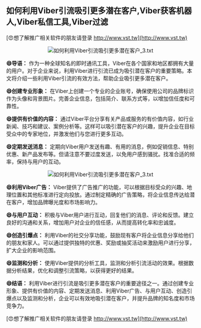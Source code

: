 ## **如何利用Viber引流吸引更多潜在客户,Viber获客机器人,Viber私信工具,Viber过滤**

[😍想了解推广相关软件的朋友请登录 http://www.vst.tw](http://www.vst.tw)

 <center><img src="https://vst.tw/MP4/tuiguang/png/0.png" alt="如何利用Viber引流吸引更多潜在客户_3.txt"></center>

**😄导语：**
作为一种全球知名的即时通讯工具，Viber在各个国家和地区都拥有大量的用户。对于企业来说，利用Viber进行引流已成为吸引潜在客户的重要策略。本文将介绍一些利用Viber引流的有效方法，帮助企业吸引更多潜在客户。

**😄创建专业形象：**
在Viber上创建一个专业的企业账号，确保使用公司的品牌标识作为头像和背景图片。完善企业信息，包括简介、联系方式等，以增加信任度和可靠性。

**😄提供有价值的内容：**
通过Viber平台分享有关产品或服务的有价值内容，如行业新闻、技巧和建议、案例分析等。这样可以吸引潜在客户的兴趣，提升企业在目标受众中的专家地位，并激发他们与您进行更多互动。

**😄定期发送消息：**
定期向Viber用户发送有趣、有用的消息，例如促销信息、特别优惠、新产品发布等。但请注意不要过度发送，以免用户感到骚扰。找准合适的频率，保持与用户的互动。

 <center><img src="https://vst.tw/MP4/tuiguang/png/3.png" alt="如何利用Viber引流吸引更多潜在客户_3.txt"></center>

**😄利用Viber广告：**
Viber提供了广告推广的功能，可以根据目标受众的兴趣、地理位置和其他标准进行定向投放。通过制定精确的广告策略，将企业信息传达给潜在客户，增加品牌曝光度和市场影响力。

**😄与用户互动：**
积极与Viber用户进行互动，回复他们的消息、评论和反馈。建立良好的沟通和关系，增加用户对企业的信任感，从而提高转化率和忠诚度。

**😄创造引爆点：**
利用Viber的社交分享功能，鼓励现有客户将企业信息分享给他们的朋友和家人。可以通过提供独特的优惠、奖励或抽奖活动来激励用户进行分享，扩大企业的影响范围。

**😄监测和分析：**
使用Viber提供的分析工具，监测和分析引流活动的效果。根据数据分析结果，优化和调整引流策略，以获得更好的结果。

**😄结语：**
利用Viber进行引流是吸引更多潜在客户的重要途径之一。通过创建专业形象、提供有价值的内容、定期发送消息、利用Viber广告、与用户互动、创造引爆点以及监测和分析，企业可以有效地吸引潜在客户，并提升品牌的知名度和市场竞争力。

[😍想了解推广相关软件的朋友请登录 http://www.vst.tw](http://www.vst.tw)




